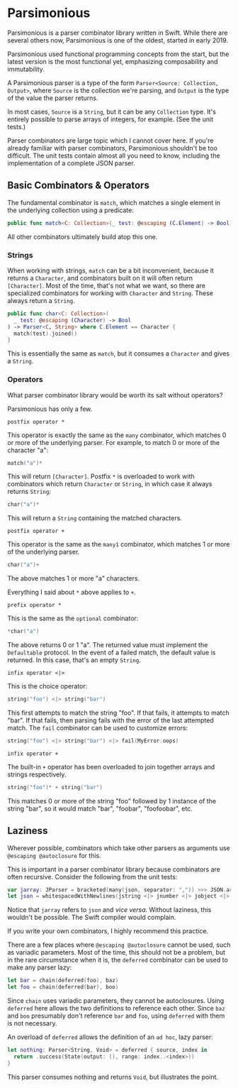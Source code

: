# Parsimonious

Parsimonious is a parser combinator library written in Swift. While there are several others now, Parsimonious is one of the oldest, started in early 2019.

Parsimonious used functional programming concepts from the start, but the latest version is the most functional yet, emphasizing composability and immutability.

A Parsimonious parser is a type of the form `Parser<Source: Collection, Output>`, where `Source` is the collection we're parsing, and `Output` is the type of the value the parser returns.

In most cases, `Source` is a `String`, but it can be any `Collection` type. It's entirely possible to parse arrays of integers, for example. (See the unit tests.)

Parser combinators are large topic which I cannot cover here. If you're already familiar with parser combinators, Parsimonious shouldn't be too difficult. The unit tests contain almost all you need to know, including the implementation of a complete JSON parser.

## Basic Combinators &amp; Operators

The fundamental combinator is `match`, which matches a single element in the underlying collection using a predicate:

```swift
public func match<C: Collection>(_ test: @escaping (C.Element) -> Bool) -> Parser<C, C.Element>
```

All other combinators ultimately build atop this one.

### Strings

When working with strings, `match` can be a bit inconvenient, because it returns a `Character`, and combinators built on it will often return `[Character]`. Most of the time, that's not what we want, so there are specialized combinators for working with `Character` and `String`. These always return a `String`.

```swift
public func char<C: Collection>(
  _ test: @escaping (Character) -> Bool
) -> Parser<C, String> where C.Element == Character {
  match(test).joined()
}
```

This is essentially the same as `match`, but it consumes a `Character` and gives a `String`.

### Operators

What parser combinator library would be worth its salt without operators?

Parsimonious has only a few. 

`postfix operator *`

This operator is exactly the same as the `many` combinator, which matches 0 or more of the underlying parser. For example, to match 0 or more of the character "a":

```swift
match("a")*
```

This will return `[Character]`. Postfix `*` is overloaded to work with combinators which return `Character` or `String`, in which case it always returns `String`:

```swift
char("a")*
```

This will return a `String` containing the matched characters.

`postfix operator +`

This operator is the same as the `many1` combinator, which matches 1 or more of the underlying parser.

```swift
char("a")+
```

The above matches 1 or more "a" characters.

Everything I said about `*` above applies to `+`.

`prefix operator *`

This is the same as the `optional` combinator:

```swift
*char("a")
```

The above returns 0 or 1 "a". The returned value must implement the `Defaultable` protocol. In the event of a failed match, the default value is returned. In this case, that's an empty `String`.

`infix operator <|>`

This is the choice operator:

```swift
string("foo") <|> string("bar")
```

This first attempts to match the string "foo". If that fails, it attempts to match "bar". If that fails, then parsing fails with the error of the last attempted match. The `fail` combinator can be used to customize errors:

```swift
string("foo") <|> string("bar") <|> fail(MyError.oops)
```

`infix operator +`

The built-in `+` operator has been overloaded to join together arrays and strings respectively.

```swift
string("foo")* + string("bar")
```

This matches 0 or more of the string "foo" followed by 1 instance of the string "bar", so it would match "bar", "foobar", "foofoobar", etc.

## Laziness

Wherever possible, combinators which take other parsers as arguments use `@escaping @autoclosure` for this.

This is important in a parser combinator library because combinators are often recursive. Consider the following from the unit tests:

```swift
var jarray: JParser = bracketed(many(json, separator: ",")) >>> JSON.array
let json = whitespacedWithNewlines(jstring <|> jnumber <|> jobject <|> jarray <|> jbool <|> jnull)
```

Notice that `jarray` refers to `json` and _vice versa_. Without laziness, this wouldn't be possible. The Swift compiler would complain.

If you write your own combinators, I highly recommend this practice.

There are a few places where `@escaping @autoclosure` cannot be used, such as variadic parameters. Most of the time, this should not be a problem, but in the rare circumstance when it is, the `deferred` combinator can be used to make any parser lazy:

```swift
let bar = chain(deferred(foo), baz)
let foo = chain(deferred(bar), boo)
```

Since `chain` uses variadic parameters, they cannot be autoclosures. Using `deferred` here allows the two definitions to reference each other. Since `baz` and `boo` presumably don't reference `bar` and `foo`, using `deferred` with them is not necessary.

An overload of `deferred` allows the definition of an `ad hoc`, lazy parser:

```swift
let nothing: Parser<String, Void> = deferred { source, index in
  return .success(State(output: (), range: index..<index>))
}
```

This parser consumes nothing and returns `Void`, but illustrates the point.
